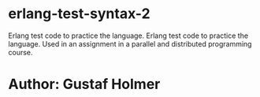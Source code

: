 # erlang-test-syntax-2
Erlang test code to practice the language. Erlang test code to practice the language. Used in an assignment in a parallel and distributed programming course.

# Author: Gustaf Holmer
